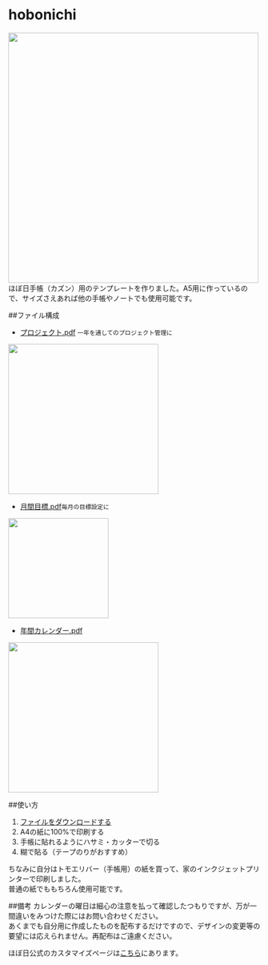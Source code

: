 # hobonichi
<img src="https://cdn.rawgit.com/mu373/hobonichi/master/thumbnail/hobonichi.gif" width=500px>  
ほぼ日手帳（カズン）用のテンプレートを作りました。A5用に作っているので、サイズさえあれば他の手帳やノートでも使用可能です。

##ファイル構成
- [プロジェクト.pdf](https://github.com/mu373/hobonichi/blob/master/プロジェクト.pdf) `一年を通してのプロジェクト管理に`  
<img src="https://cdn.rawgit.com/mu373/hobonichi/master/thumbnail/%E3%83%97%E3%83%AD%E3%82%B8%E3%82%A7%E3%82%AF%E3%83%88.png" width=300px>

- [月間目標.pdf](https://github.com/mu373/hobonichi/blob/master/月間目標.pdf)`毎月の目標設定に`  
<img src="https://cdn.rawgit.com/mu373/hobonichi/master/thumbnail/%E6%9C%88%E9%96%93%E7%9B%AE%E6%A8%99.png" width=200px>

- [年間カレンダー.pdf](https://github.com/mu373/hobonichi/blob/master/年間カレンダー.pdf)  
<img src="https://cdn.rawgit.com/mu373/hobonichi/master/thumbnail/%E5%B9%B4%E9%96%93%E3%82%AB%E3%83%AC%E3%83%B3%E3%83%80%E3%83%BC.png" width=300px>

##使い方
1. [ファイルをダウンロードする](https://github.com/mu373/hobonichi/archive/master.zip)
2. A4の紙に100%で印刷する
2. 手帳に貼れるようにハサミ・カッターで切る
3. 糊で貼る（テープのりがおすすめ）

ちなみに自分はトモエリバー（手帳用）の紙を買って、家のインクジェットプリンターで印刷しました。  
普通の紙でももちろん使用可能です。

##備考
カレンダーの曜日は細心の注意を払って確認したつもりですが、万が一間違いをみつけた際にはお問い合わせください。  
あくまでも自分用に作成したものを配布するだけですので、デザインの変更等の要望には応えられません。再配布はご遠慮ください。

ほぼ日公式のカスタマイズページは[こちら](http://www.1101.com/store/techo/2016/download/)にあります。
